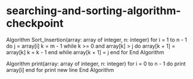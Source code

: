 # searching-and-sorting-algorithm-checkpoint
Algorithm Sort_Insertion(array: array of integer, n: integer)
    for i = 1 to n - 1 do
        j = array[i]
        k = m - 1
        while k >= 0 and array[k] > j do
            array[k + 1] = array[k]
            k = k - 1
        end while
        array[k + 1] = j
    end for
End Algorithm

Algorithm print(array: array of integer, n: integer)
    for i = 0 to n - 1 do
        print array[i]
    end for
    print new line
End Algorithm
